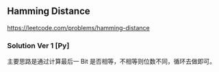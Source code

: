 ## Hamming Distance

https://leetcode.com/problems/hamming-distance

### Solution Ver 1 [Py]

主要思路是通过计算最后一 Bit 是否相等，不相等则位数不同，循环去做即可。
